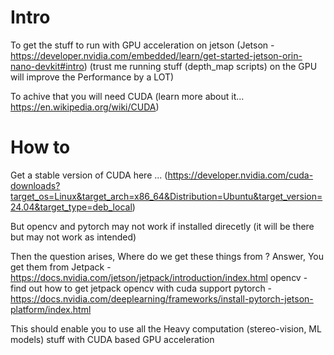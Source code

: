 # Intro
To get the stuff to run with GPU acceleration on jetson (Jetson - https://developer.nvidia.com/embedded/learn/get-started-jetson-orin-nano-devkit#intro)
(trust me running stuff (depth_map scripts) on the GPU will improve the Performance by a LOT)

To achive that you will need CUDA (learn more about it... https://en.wikipedia.org/wiki/CUDA)

# How to
Get a stable version of CUDA here ... (https://developer.nvidia.com/cuda-downloads?target_os=Linux&target_arch=x86_64&Distribution=Ubuntu&target_version=24.04&target_type=deb_local)

But opencv and pytorch may not work if installed direcetly (it will be there but may not work as intended)

Then the question arises,
Where do we get these things from ?
Answer,
You get them from Jetpack - https://docs.nvidia.com/jetson/jetpack/introduction/index.html
opencv - find out how to get jetpack opencv with cuda support 
pytorch - https://docs.nvidia.com/deeplearning/frameworks/install-pytorch-jetson-platform/index.html

This should enable you to use all the Heavy computation (stereo-vision, ML models) stuff with CUDA based GPU acceleration
